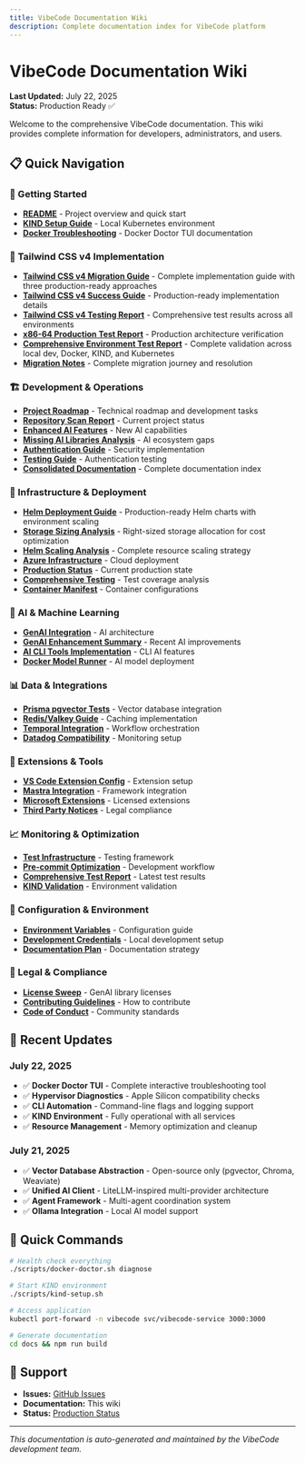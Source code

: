 ```yaml
---
title: VibeCode Documentation Wiki
description: Complete documentation index for VibeCode platform
---
```


# VibeCode Documentation Wiki

**Last Updated:** July 22, 2025  
**Status:** Production Ready ✅

Welcome to the comprehensive VibeCode documentation. This wiki provides complete information for developers, administrators, and users.

## 📋 Quick Navigation

### 🚀 Getting Started
- **[README](README.md)** - Project overview and quick start
- **[KIND Setup Guide](KIND_TROUBLESHOOTING_GUIDE.md)** - Local Kubernetes environment
- **[Docker Troubleshooting](DOCKER_TROUBLESHOOTING_SUMMARY.md)** - Docker Doctor TUI documentation

### 🎨 Tailwind CSS v4 Implementation
- **[Tailwind CSS v4 Migration Guide](./wiki)** - Complete implementation guide with three production-ready approaches
- **[Tailwind CSS v4 Success Guide](./tailwind-v4-success)** - Production-ready implementation details
- **[Tailwind CSS v4 Testing Report](./tailwind-v4-testing-report)** - Comprehensive test results across all environments
- **[x86-64 Production Test Report](./x86-production-test-report)** - Production architecture verification
- **[Comprehensive Environment Test Report](./comprehensive-environment-test-report)** - Complete validation across local dev, Docker, KIND, and Kubernetes
- **[Migration Notes](./tailwind-v4-migration-notes)** - Complete migration journey and resolution

### 🏗️ Development & Operations
- **[Project Roadmap](./project-todo)** - Technical roadmap and development tasks
- **[Repository Scan Report](REPOSITORY_SCAN_REPORT_JULY_2025.md)** - Current project status
- **[Enhanced AI Features](ENHANCED_AI_FEATURES.md)** - New AI capabilities
- **[Missing AI Libraries Analysis](MISSING_AI_LIBRARIES_ANALYSIS.md)** - AI ecosystem gaps
- **[Authentication Guide](AUTHENTICATION_SUMMARY.md)** - Security implementation
- **[Testing Guide](AUTHENTICATION_TESTING_GUIDE.md)** - Authentication testing
- **[Consolidated Documentation](./consolidated-documentation)** - Complete documentation index

### 🔧 Infrastructure & Deployment
- **[Helm Deployment Guide](./helm-deployment-guide)** - Production-ready Helm charts with environment scaling
- **[Storage Sizing Analysis](./storage-sizing-analysis)** - Right-sized storage allocation for cost optimization
- **[Helm Scaling Analysis](./helm-scaling-analysis)** - Complete resource scaling strategy
- **[Azure Infrastructure](AZURE_INFRASTRUCTURE_SUMMARY.md)** - Cloud deployment
- **[Production Status](PRODUCTION_STATUS_REPORT.md)** - Current production state
- **[Comprehensive Testing](COMPREHENSIVE_TESTING_ASSESSMENT.md)** - Test coverage analysis
- **[Container Manifest](CONTAINER_MANIFEST.md)** - Container configurations

### 🤖 AI & Machine Learning
- **[GenAI Integration](GENAI_INTEGRATION_ARCHITECTURE.md)** - AI architecture
- **[GenAI Enhancement Summary](GENAI_ENHANCEMENT_SUMMARY.md)** - Recent AI improvements
- **[AI CLI Tools Implementation](AI_CLI_TOOLS_IMPLEMENTATION_SUMMARY.md)** - CLI AI features
- **[Docker Model Runner](DOCKER_MODEL_RUNNER_SETUP.md)** - AI model deployment

### 📊 Data & Integrations
- **[Prisma pgvector Tests](PRISMA_PGVECTOR_TEST_RESULTS.md)** - Vector database integration
- **[Redis/Valkey Guide](REDIS_VALKEY_INTEGRATION_GUIDE.md)** - Caching implementation
- **[Temporal Integration](TEMPORAL_INTEGRATION_SUMMARY.md)** - Workflow orchestration
- **[Datadog Compatibility](DATADOG_COMPATIBILITY_SUMMARY.md)** - Monitoring setup

### 🔌 Extensions & Tools
- **[VS Code Extension Config](VSCODE_EXTENSION_CONFIGURATION.md)** - Extension setup
- **[Mastra Integration](MASTRA_INTEGRATION_GUIDE.md)** - Framework integration
- **[Microsoft Extensions](MICROSOFT_VSCODE_EXTENSIONS_MIT_BSD.md)** - Licensed extensions
- **[Third Party Notices](THIRD_PARTY_NOTICES_EXTENSIONS.md)** - Legal compliance

### 📈 Monitoring & Optimization
- **[Test Infrastructure](TEST_INFRASTRUCTURE_SUMMARY.md)** - Testing framework
- **[Pre-commit Optimization](PRECOMMIT_OPTIMIZATION_SUMMARY.md)** - Development workflow
- **[Comprehensive Test Report](COMPREHENSIVE_TEST_REPORT.md)** - Latest test results
- **[KIND Validation](KIND_VALIDATION_REPORT.md)** - Environment validation

### 📝 Configuration & Environment
- **[Environment Variables](ENV_VARIABLES.md)** - Configuration guide
- **[Development Credentials](DEVELOPMENT_CREDENTIALS.md)** - Local development setup
- **[Documentation Plan](DOCS_CONSOLIDATION_PLAN.md)** - Documentation strategy

### 📜 Legal & Compliance
- **[License Sweep](LICENSE_SWEEP_GENAI_LIBRARIES.md)** - GenAI library licenses
- **[Contributing Guidelines](CONTRIBUTING.md)** - How to contribute
- **[Code of Conduct](CODE_OF_CONDUCT.md)** - Community standards

## 🔄 Recent Updates

### July 22, 2025
- ✅ **Docker Doctor TUI** - Complete interactive troubleshooting tool
- ✅ **Hypervisor Diagnostics** - Apple Silicon compatibility checks
- ✅ **CLI Automation** - Command-line flags and logging support
- ✅ **KIND Environment** - Fully operational with all services
- ✅ **Resource Management** - Memory optimization and cleanup

### July 21, 2025
- ✅ **Vector Database Abstraction** - Open-source only (pgvector, Chroma, Weaviate)
- ✅ **Unified AI Client** - LiteLLM-inspired multi-provider architecture
- ✅ **Agent Framework** - Multi-agent coordination system
- ✅ **Ollama Integration** - Local AI model support

## 🏃 Quick Commands

```bash
# Health check everything
./scripts/docker-doctor.sh diagnose

# Start KIND environment
./scripts/kind-setup.sh

# Access application
kubectl port-forward -n vibecode svc/vibecode-service 3000:3000

# Generate documentation
cd docs && npm run build
```

## 📧 Support

- **Issues:** [GitHub Issues](https://github.com/vibecode/webgui/issues)
- **Documentation:** This wiki
- **Status:** [Production Status](PRODUCTION_STATUS_REPORT.md)

---

*This documentation is auto-generated and maintained by the VibeCode development team.*
